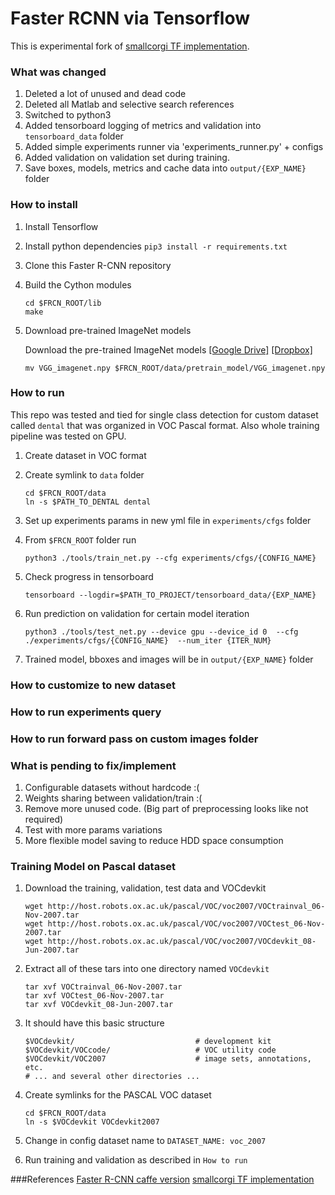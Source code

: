 # Faster RCNN via Tensorflow

This is experimental fork of [smallcorgi TF implementation](https://github.com/smallcorgi/Faster-RCNN_TF).

### What was changed

1. Deleted a lot of unused and dead code
2. Deleted all Matlab and selective search references
3. Switched to python3
4. Added tensorboard logging of metrics and validation into `tensorboard_data` folder
5. Added simple experiments runner via 'experiments_runner.py' + configs
6. Added validation on validation set during training.
7. Save boxes, models, metrics and cache data into `output/{EXP_NAME}` folder

### How to install

1. Install Tensorflow
2. Install python dependencies `pip3 install -r requirements.txt`
3. Clone this Faster R-CNN repository
4. Build the Cython modules
    ```Shell
    cd $FRCN_ROOT/lib
    make
    ```
5. Download pre-trained ImageNet models

   Download the pre-trained ImageNet models [[Google Drive]](https://drive.google.com/open?id=0ByuDEGFYmWsbNVF5eExySUtMZmM) [[Dropbox]](https://www.dropbox.com/s/po2kzdhdgl4ix55/VGG_imagenet.npy?dl=0)
   
    ```Shell
    mv VGG_imagenet.npy $FRCN_ROOT/data/pretrain_model/VGG_imagenet.npy
    ```

### How to run

This repo was tested and tied for single class detection for custom dataset called `dental` that was organized in VOC Pascal format. Also whole training pipeline was tested on GPU.

1. Create dataset in VOC format
2. Create symlink to `data` folder

   ```Shell
   cd $FRCN_ROOT/data
   ln -s $PATH_TO_DENTAL dental
   ```
3. Set up experiments params in new yml file in `experiments/cfgs` folder 
4. From `$FRCN_ROOT` folder run

   ```Shell
   python3 ./tools/train_net.py --cfg experiments/cfgs/{CONFIG_NAME}
   ```
5. Check progress in tensorboard

   ```
   tensorboard --logdir=$PATH_TO_PROJECT/tensorboard_data/{EXP_NAME}
   ```
6. Run prediction on validation for certain model iteration
   ```Shell
   python3 ./tools/test_net.py --device gpu --device_id 0  --cfg ./experiments/cfgs/{CONFIG_NAME}  --num_iter {ITER_NUM}
   ```
7. Trained model, bboxes and images will be in `output/{EXP_NAME}` folder


### How to customize to new dataset

### How to run experiments query

### How to run forward pass on custom images folder

### What is pending to fix/implement

1. Configurable datasets without hardcode :(
2. Weights sharing between validation/train :(
3. Remove more unused code. (Big part of preprocessing looks like not required)
4. Test with more params variations
5. More flexible model saving to reduce HDD space consumption


### Training Model on Pascal dataset

1. Download the training, validation, test data and VOCdevkit

	```Shell
	wget http://host.robots.ox.ac.uk/pascal/VOC/voc2007/VOCtrainval_06-Nov-2007.tar
	wget http://host.robots.ox.ac.uk/pascal/VOC/voc2007/VOCtest_06-Nov-2007.tar
	wget http://host.robots.ox.ac.uk/pascal/VOC/voc2007/VOCdevkit_08-Jun-2007.tar
	```

2. Extract all of these tars into one directory named `VOCdevkit`

	```Shell
	tar xvf VOCtrainval_06-Nov-2007.tar
	tar xvf VOCtest_06-Nov-2007.tar
	tar xvf VOCdevkit_08-Jun-2007.tar
	```

3. It should have this basic structure

	```Shell
  	$VOCdevkit/                           # development kit
  	$VOCdevkit/VOCcode/                   # VOC utility code
  	$VOCdevkit/VOC2007                    # image sets, annotations, etc.
  	# ... and several other directories ...
  	```

4. Create symlinks for the PASCAL VOC dataset

	```Shell
    cd $FRCN_ROOT/data
    ln -s $VOCdevkit VOCdevkit2007
    ```
5. Change in config dataset name to `DATASET_NAME: voc_2007`
6. Run training and validation as described in `How to run`

###References
[Faster R-CNN caffe version](https://github.com/rbgirshick/py-faster-rcnn)
[smallcorgi TF implementation](https://github.com/smallcorgi/Faster-RCNN_TF)

